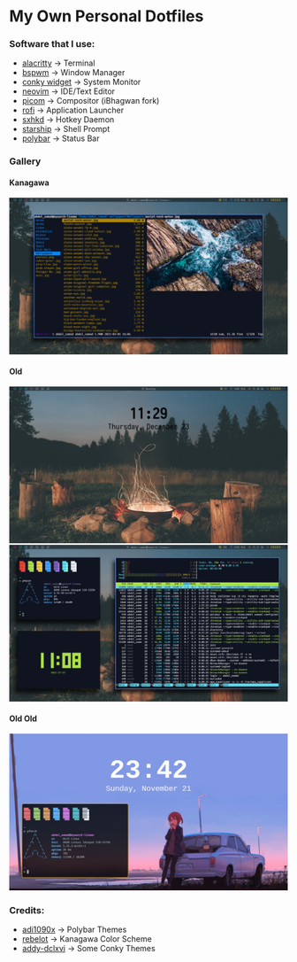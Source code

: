 # My Own Personal Dotfiles

### Software that I use:
* [alacritty](https://github.com/alacritty/alacritty) -> Terminal
* [bspwm](https://github.com/baskerville/bspwm) -> Window Manager
* [conky widget](https://github.com/brndnmtthws/conky) -> System Monitor
* [neovim](https://neovim.io) -> IDE/Text Editor
* [picom](https://github.com/ibhagwan/picom) -> Compositor (iBhagwan fork)
* [rofi](https://github.com/davatorium/rofi) -> Application Launcher
* [sxhkd](https://github.com/baskerville/sxhkd) -> Hotkey Daemon
* [starship](https://starship.rs) -> Shell Prompt
* [polybar](https://github.com/polybar/polybar) -> Status Bar

### Gallery

#### Kanagawa
![screenshot](screenshots/screenshot4.jpg)

#### Old
![screenshot](screenshots/screenshot2.jpg)
![screenshot](screenshots/screenshot3.jpg)

#### Old Old
![screenshot](screenshots/screenshot1.jpg)

### Credits:
* [adi1090x](https://github.com/adi1090x/polybar-themes) -> Polybar Themes
* [rebelot](https://github.com/rebelot/kanagawa.nvim) -> Kanagawa Color Scheme
* [addy-dclxvi](https://github.com/addy-dclxvi/Conky-Theme-Collections) -> Some Conky Themes
